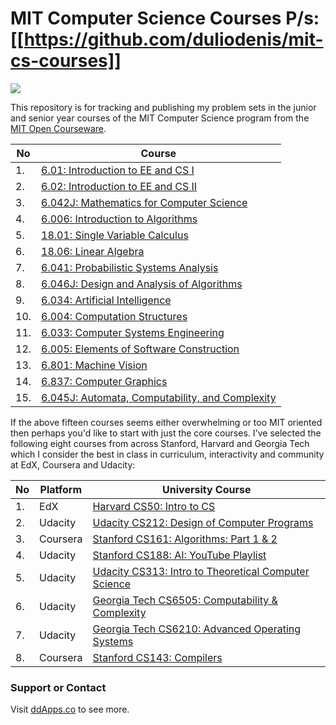 MIT Computer Science Courses
P/s: [[https://github.com/duliodenis/mit-cs-courses]]
==============

![](https://raw.githubusercontent.com/duliodenis/mit-cs-courses/master/art/mit-cs.png)

This repository is for tracking and publishing my problem sets in the junior and senior year courses of the MIT Computer Science program from the [MIT Open Courseware](http://ocw.mit.edu/index.htm).

No  | Course
------------- | -------------
1. | [6.01: Introduction to EE and CS I](http://ocw.mit.edu/courses/electrical-engineering-and-computer-science/6-01sc-introduction-to-electrical-engineering-and-computer-science-i-spring-2011/)
2. | [6.02: Introduction to EE and CS II](http://ocw.mit.edu/courses/electrical-engineering-and-computer-science/6-02-introduction-to-eecs-ii-digital-communication-systems-fall-2012/)
3. | [6.042J: Mathematics for Computer Science](http://ocw.mit.edu/courses/electrical-engineering-and-computer-science/6-042j-mathematics-for-computer-science-fall-2010/index.htm)
4. | [6.006: Introduction to Algorithms](http://ocw.mit.edu/courses/electrical-engineering-and-computer-science/6-006-introduction-to-algorithms-fall-2011/)
5. | [18.01: Single Variable Calculus](http://ocw.mit.edu/courses/mathematics/18-01-single-variable-calculus-fall-2006/)
6. | [18.06: Linear Algebra](http://ocw.mit.edu/courses/mathematics/18-06-linear-algebra-spring-2010/)
7. | [6.041: Probabilistic Systems Analysis](http://ocw.mit.edu/courses/electrical-engineering-and-computer-science/6-041-probabilistic-systems-analysis-and-applied-probability-fall-2010/)
8. | [6.046J: Design and Analysis of Algorithms](http://ocw.mit.edu/courses/electrical-engineering-and-computer-science/6-046j-introduction-to-algorithms-sma-5503-fall-2005/)
9. | [6.034: Artificial Intelligence](http://ocw.mit.edu/courses/electrical-engineering-and-computer-science/6-034-artificial-intelligence-fall-2010/)
10. | [6.004: Computation Structures](http://ocw.mit.edu/courses/electrical-engineering-and-computer-science/6-004-computation-structures-spring-2009/)
11. | [6.033: Computer Systems Engineering](http://ocw.mit.edu/courses/electrical-engineering-and-computer-science/6-033-computer-system-engineering-spring-2009/)
12. | [6.005: Elements of Software Construction](http://ocw.mit.edu/courses/electrical-engineering-and-computer-science/6-005-elements-of-software-construction-fall-2011/)
13. | [6.801: Machine Vision](http://ocw.mit.edu/courses/electrical-engineering-and-computer-science/6-801-machine-vision-fall-2004/)
14. | [6.837: Computer Graphics](http://ocw.mit.edu/courses/electrical-engineering-and-computer-science/6-837-computer-graphics-fall-2012/)
15. | [6.045J: Automata, Computability, and Complexity](http://ocw.mit.edu/courses/electrical-engineering-and-computer-science/6-045j-automata-computability-and-complexity-spring-2011/)

If the above fifteen courses seems either overwhelming or too MIT oriented then perhaps you'd like to start with just the core courses. I've selected the following eight courses from across Stanford, Harvard and Georgia Tech which I consider the best in class in curriculum, interactivity and community at EdX, Coursera and Udacity:

No  | Platform | University Course
------------- | ------------- | -------------
1. | EdX | [Harvard CS50: Intro to CS](https://github.com/duliodenis/harvard-cs50-psets)
2. | Udacity | [Udacity CS212: Design of Computer Programs](https://www.udacity.com/course/design-of-computer-programs--cs212)
3. | Coursera | [Stanford CS161: Algorithms: Part 1 & 2](https://www.coursera.org/course/algo)
4. | Udacity | [Stanford CS188: AI: YouTube Playlist](https://www.youtube.com/watch?v=W1S-HSakPTM&list=PLNozK-HB4MXsVAN6cqkCAO09RChbIAk5i)
5. | Udacity | [Udacity CS313: Intro to Theoretical Computer Science](https://www.udacity.com/course/intro-to-theoretical-computer-science--cs313)
6. | Udacity | [Georgia Tech CS6505: Computability & Complexity](https://www.udacity.com/course/computability-complexity-algorithms--ud061)
7. | Udacity | [Georgia Tech CS6210: Advanced Operating Systems](https://www.udacity.com/course/advanced-operating-systems--ud189)
8. | Coursera | [Stanford CS143: Compilers](https://www.coursera.org/course/compilers)

### Support or Contact
Visit [ddApps.co](http://ddapps.co) to see more.
